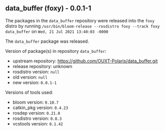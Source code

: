 ## data_buffer (foxy) - 0.0.1-1

The packages in the `data_buffer` repository were released into the `foxy` distro by running `/usr/bin/bloom-release --rosdistro foxy --track foxy data_buffer` on `Wed, 21 Jul 2021 13:40:03 -0000`

The `data_buffer` package was released.

Version of package(s) in repository `data_buffer`:

- upstream repository: https://github.com/OUXT-Polaris/data_buffer.git
- release repository: unknown
- rosdistro version: `null`
- old version: `null`
- new version: `0.0.1-1`

Versions of tools used:

- bloom version: `0.10.7`
- catkin_pkg version: `0.4.23`
- rosdep version: `0.21.0`
- rosdistro version: `0.8.3`
- vcstools version: `0.1.42`


